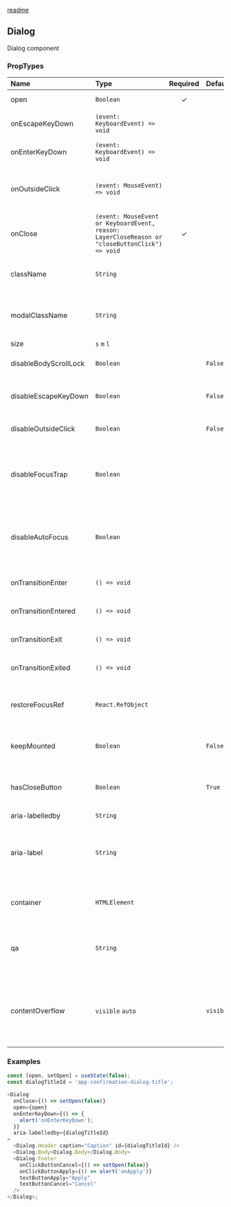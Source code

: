 [readme](#readme)

## Dialog

Dialog component

### PropTypes

| Name                  | Type                                                                                           | Required | Default   | Description                                                                         |
| :-------------------- | :--------------------------------------------------------------------------------------------- | :------: | :-------- | :---------------------------------------------------------------------------------- |
| open                  | `Boolean`                                                                                      |    ✓     |           | Current dialog state                                                                |
| onEscapeKeyDown       | `(event: KeyboardEvent) => void`                                                               |          |           | Escape key down event handler                                                       |
| onEnterKeyDown        | `(event: KeyboardEvent) => void`                                                               |          |           | Enter key down event handler                                                        |
| onOutsideClick        | `(event: MouseEvent) => void`                                                                  |          |           | Event handler on outside dialog mouse click                                         |
| onClose               | `(event: MouseEvent or KeyboardEvent, reason: LayerCloseReason or "closeButtonClick") => void` |    ✓     |           | On dialog close handler                                                             |
| className             | `String`                                                                                       |          |           | ClassName of dialog content wrapper                                                 |
| modalClassName        | `String`                                                                                       |          |           | ClassName of modal box, in which dialog is disposed                                 |
| size                  | `s` `m` `l`                                                                                    |          |           | Dialog size                                                                         |
| disableBodyScrollLock | `Boolean`                                                                                      |          | `False`   | Should body scroll be locked                                                        |
| disableEscapeKeyDown  | `Boolean`                                                                                      |          | `False`   | Should escape key down be disabled                                                  |
| disableOutsideClick   | `Boolean`                                                                                      |          | `False`   | Should outside click be disabled                                                    |
| disableFocusTrap      | `Boolean`                                                                                      |          |           | If true, the modal will not prevent focus from leaving the modal while open         |
| disableAutoFocus      | `Boolean`                                                                                      |          |           | If true, the modal will not automatically shift focus to itself when it opens       |
| onTransitionEnter     | `() => void`                                                                                   |          |           | On start open dialog animation                                                      |
| onTransitionEntered   | `() => void`                                                                                   |          |           | On finish open dialog animation                                                     |
| onTransitionExit      | `() => void`                                                                                   |          |           | On start close dialog animation                                                     |
| onTransitionExited    | `() => void`                                                                                   |          |           | On finish close dialog animation                                                    |
| restoreFocusRef       | `React.RefObject`                                                                              |          |           | Element to receive focus when the dialog closes                                     |
| keepMounted           | `Boolean`                                                                                      |          | `False`   | Should dialog be kept mounted                                                       |
| hasCloseButton        | `Boolean`                                                                                      |          | `True`    | Cross icon in top right corner of dialog presence                                   |
| aria-labelledby       | `String`                                                                                       |          |           | Id of <Dialog/> caption. Use `id` props of `<Dialog.Header/>` to set id for caption |
| aria-label            | `String`                                                                                       |          |           | Dialog label for a11y. Prefer `aria-labelledby` if caption is visible to user       |
| container             | `HTMLElement`                                                                                  |          |           | Container element for the dialog box                                                |
| qa                    | `String`                                                                                       |          |           | Data-qa attribute value of modal box, in which dialog is disposed                   |
| contentOverflow       | `visible` `auto`                                                                               |          | `visible` | Define whether `Dialog` has a scroll indicator inside or grows with the content     |

### Examples

```js
const [open, setOpen] = useState(false);
const dialogTitleId = 'app-confirmation-dialog-title';

<Dialog
  onClose={() => setOpen(false)}
  open={open}
  onEnterKeyDown={() => {
    alert('onEnterKeyDown');
  }}
  aria-labelledby={dialogTitleId}
>
  <Dialog.Header caption="Caption" id={dialogTitleId} />
  <Dialog.Body>Dialog.Body</Dialog.Body>
  <Dialog.Footer
    onClickButtonCancel={() => setOpen(false)}
    onClickButtonApply={() => alert('onApply')}
    textButtonApply="Apply"
    textButtonCancel="Cancel"
  />
</Dialog>;
```
